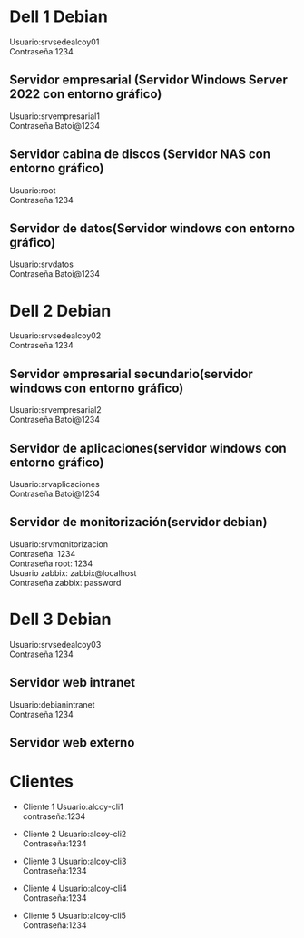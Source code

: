 # Dell 1 Debian
 Usuario:srvsedealcoy01  
 Contraseña:1234  
 
## Servidor empresarial (Servidor Windows Server 2022 con entorno gráfico)
Usuario:srvempresarial1  
Contraseña:Batoi@1234

## Servidor cabina de discos (Servidor NAS con entorno gráfico)
Usuario:root  
Contraseña:1234

## Servidor de datos(Servidor windows con entorno gráfico) 
Usuario:srvdatos  
Contraseña:Batoi@1234

# Dell 2 Debian
Usuario:srvsedealcoy02  
Contraseña:1234

## Servidor empresarial secundario(servidor windows con entorno gráfico)

Usuario:srvempresarial2  
Contraseña:Batoi@1234

## Servidor de aplicaciones(servidor windows con entorno gráfico)

Usuario:srvaplicaciones  
Contraseña:Batoi@1234

## Servidor de monitorización(servidor debian)

Usuario:srvmonitorizacion  
Contraseña: 1234  
Contraseña root: 1234  
Usuario zabbix: zabbix@localhost  
Contraseña zabbix: password

# Dell 3 Debian

Usuario:srvsedealcoy03  
Contraseña:1234

## Servidor web intranet

Usuario:debianintranet  
Contraseña:1234

## Servidor web externo

# Clientes

+ Cliente 1
Usuario:alcoy-cli1  
contraseña:1234

+ Cliente 2
Usuario:alcoy-cli2  
Contraseña:1234

+ Cliente 3
Usuario:alcoy-cli3  
Contraseña:1234

+ Cliente 4
Usuario:alcoy-cli4  
Contraseña:1234

+ Cliente 5
Usuario:alcoy-cli5  
Contraseña:1234
